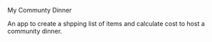 My Communty Dinner

An app to create a shpping list of items and calculate cost to host a community dinner. 